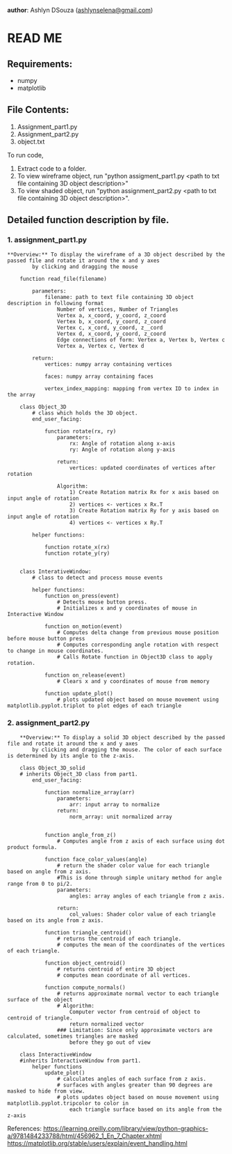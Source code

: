 __author__: Ashlyn DSouza (ashlynselena@gmail.com)


# READ ME

## Requirements:  
* numpy  
* matplotlib

## File Contents:  
1. Assignment_part1.py
2. Assignment_part2.py
3. object.txt

To run code,  
1. Extract code to a folder.  
2. To view wireframe object, run "python assigment_part1.py <path to txt file containing 3D object description>"  
3. To view shaded object, run "python assignment_part2.py <path to txt file containing 3D object description>".


## Detailed function description by file.
### 1. assignment_part1.py
	
	**Overview:** To display the wireframe of a 3D object described by the passed file and rotate it around the x and y axes 
			by clicking and dragging the mouse
		
		function read_file(filename)

			parameters:
				filename: path to text file containing 3D object description in following format
					Number of vertices, Number of Triangles
					Vertex a, x_coord, y_coord, z_coord
					Vertex b, x_coord, y_coord, z_coord
					Vertex c, x_cord, y_coord, z__cord
					Vertex d, x_coord, y_coord, z_coord 
					Edge connections of form: Vertex a, Vertex b, Vertex c
					Vertex a, Vertex c, Vertex d 

			return:
				vertices: numpy array containing vertices

				faces: numpy array containing faces

				vertex_index_mapping: mapping from vertex ID to index in the array

		class Object_3D
			# class which holds the 3D object.
			end_user_facing:
				
				function rotate(rx, ry)
					parameters:
						rx: Angle of rotation along x-axis
						ry: Angle of rotation along y-axis

					return:
						vertices: updated coordinates of vertices after rotation

					Algorithm:
						1) Create Rotation matrix Rx for x axis based on input angle of rotation
						2) vertices <- vertices x Rx.T
						3) Create Rotation matrix Ry for y axis based on input angle of rotation
						4) vertices <- vertices x Ry.T

			helper functions:
				
				function rotate_x(rx)
				function rotate_y(ry)


		class InterativeWindow:
			# class to detect and process mouse events

			helper functions:
				function on_press(event)
					# Detects mouse button press.
					# Initializes x and y coordinates of mouse in Interactive Window 

				function on_motion(event)
					# Computes delta change from previous mouse position before mouse button press
					# Computes corresponding angle rotation with respect to change in mouse coordinates.
					# Calls Rotate function in Object3D class to apply rotation.

				function on_release(event)
					# Clears x and y coordinates of mouse from memory

				function update_plot()
					# plots updated object based on mouse movement using matplotlib.pyplot.triplot to plot edges of each triangle


### 2. assignment_part2.py

		**Overview:** To display a solid 3D object described by the passed file and rotate it around the x and y axes 
			by clicking and dragging the mouse. The color of each surface is determined by its angle to the z-axis.

		class Object_3D_solid
		# inherits Object_3D class from part1.
			end_user_facing:

				function normalize_array(arr)
					parameters:
						arr: input array to normalize
					return:
						norm_array: unit normalized array


				function angle_from_z()
					# Computes angle from z axis of each surface using dot product formula.

				function face_color_values(angle)
					# return the shader color value for each triangle based on angle from z axis. 
					#This is done through simple unitary method for angle range from 0 to pi/2.
					parameters: 
						angles: array angles of each triangle from z axis.

					return:
						col_values: Shader color value of each triangle based on its angle from z axis.

				function triangle_centroid()
					# returns the centroid of each triangle.
					# computes the mean of the coordinates of the vertices of each triangle.

				function object_centroid()
					# returns centroid of entire 3D object
					# computes mean coordinate of all vertices.

				function compute_normals()
					# returns approximate normal vector to each triangle surface of the object
					# Algorithm: 
						Computer vector from centroid of object to centroid of triangle.
						return normalized vector	
					### Limitation: Since only approximate vectors are calculated, sometimes triangles are masked
						before they go out of view

		class InteractiveWindow
		#inherits InteractiveWindow from part1.
			helper functions
				update_plot()
					# calculates angles of each surface from z axis.
					# surfaces with angles greater than 90 degrees are masked to hide from view.
					# plots updates object based on mouse movement using matplotlib.pyplot.tripcolor to color in
						each triangle surface based on its angle from the z-axis

References:
https://learning.oreilly.com/library/view/python-graphics-a/9781484233788/html/456962_1_En_7_Chapter.xhtml
https://matplotlib.org/stable/users/explain/event_handling.html






